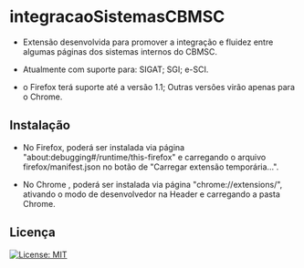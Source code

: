 # integracaoSistemasCBMSC

- Extensão desenvolvida para promover a integração e fluidez entre algumas páginas dos sistemas internos do CBMSC. 

- Atualmente com suporte para: 
  SIGAT; 
  SGI; 
  e-SCI. 

- o Firefox terá suporte até a versão 1.1; Outras versões virão apenas para o Chrome. 
## Instalação

- No Firefox,  poderá ser instalada via página "about:debugging#/runtime/this-firefox" e carregando o arquivo firefox/manifest.json no botão de "Carregar extensão temporária...". 

- No Chrome , poderá ser instalada via página "chrome://extensions/", ativando o modo de desenvolvedor na Header e carregando a pasta Chrome. 

## Licença
[![License: MIT](https://img.shields.io/badge/License-MIT-yellow.svg)](https://opensource.org/licenses/MIT)
